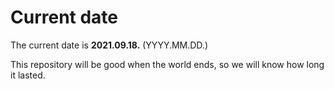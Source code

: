 # Current date

The current date is **2021.09.18.** (YYYY.MM.DD.)

This repository will be good when the world ends, so we will know how long it lasted.
